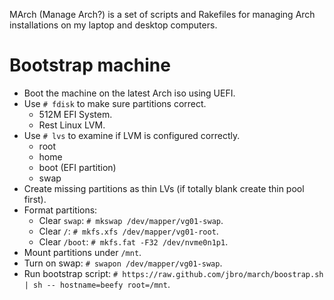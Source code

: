 MArch (Manage Arch?) is a set of scripts and Rakefiles for managing Arch
installations on my laptop and desktop computers.

# Bootstrap machine

* Boot the machine on the latest Arch iso using UEFI.
* Use `# fdisk` to make sure partitions correct.
    * 512M EFI System.
    * Rest Linux LVM.
* Use `# lvs` to examine if LVM is configured correctly.
    * root
    * home
    * boot (EFI partition)
    * swap
* Create missing partitions as thin LVs (if totally blank create thin pool first).
* Format partitions:
    * Clear `swap`: `# mkswap /dev/mapper/vg01-swap`.
    * Clear `/`: `# mkfs.xfs /dev/mapper/vg01-root`.
    * Clear `/boot`: `# mkfs.fat -F32 /dev/nvme0n1p1`.
* Mount partitions under `/mnt`.
* Turn on swap: `# swapon /dev/mapper/vg01-swap`.
* Run bootstrap script: `# https://raw.github.com/jbro/march/boostrap.sh | sh -- hostname=beefy root=/mnt`.

